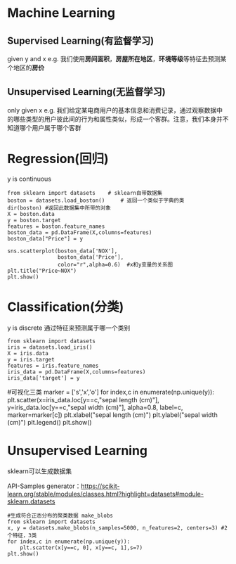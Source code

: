 # Machine Learning

## Supervised Learning(有监督学习)
given y and x
e.g. 我们使用**房间面积**，**房屋所在地区**，**环境等级**等特征去预测某个地区的**房价**

## Unsupervised Learning(无监督学习)
only given x 
e.g. 我们给定某电商用户的基本信息和消费记录，通过观察数据中的哪些类型的用户彼此间的行为和属性类似，形成一个客群。注意，我们本身并不知道哪个用户属于哪个客群

# Regression(回归)
y is continuous

    from sklearn import datasets    # sklearn自带数据集
    boston = datasets.load_boston()     # 返回一个类似于字典的类
    dir(boston) #返回此数据集中所带的对象
    X = boston.data
    y = boston.target
    features = boston.feature_names
    boston_data = pd.DataFrame(X,columns=features)
    boston_data["Price"] = y
    
    sns.scatterplot(boston_data['NOX'],
                    boston_data['Price'],
                    color="r",alpha=0.6)  #x和y变量的关系图
    plt.title("Price~NOX")
    plt.show()
    


# Classification(分类)
y is discrete
通过特征来预测属于哪一个类别

    from sklearn import datasets
    iris = datasets.load_iris()
    X = iris.data
    y = iris.target
    features = iris.feature_names
    iris_data = pd.DataFrame(X,columns=features)
    iris_data['target'] = y
   
   #可视化三类
    marker = ['s','x','o']
    for index,c in enumerate(np.unique(y)):
        plt.scatter(x=iris_data.loc[y==c,"sepal length (cm)"],
                    y=iris_data.loc[y==c,"sepal width (cm)"],
                    alpha=0.8,
                    label=c,
                    marker=marker[c])
    plt.xlabel("sepal length (cm)")
    plt.ylabel("sepal width (cm)")
    plt.legend()
    plt.show()

# Unsupervised Learning
sklearn可以生成数据集

API-Samples generator：https://scikit-learn.org/stable/modules/classes.html?highlight=datasets#module-sklearn.datasets

    #生成符合正态分布的聚类数据 make_blobs
    from sklearn import datasets
    x, y = datasets.make_blobs(n_samples=5000, n_features=2, centers=3) #2个特征，3类
    for index,c in enumerate(np.unique(y)):
        plt.scatter(x[y==c, 0], x[y==c, 1],s=7)
    plt.show()
